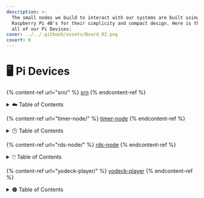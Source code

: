 ```yaml
---
description: >-
  The small nodes we build to interact with our systems are built using
  Raspberry Pi 4B's for their simplicity and compact design. Here is the list of
  all of our Pi Devices:
cover: ../../.gitbook/assets/Board_02.png
coverY: 0
---
```


# 🖥️ Pi Devices

{% content-ref url="srn/" %}
[srn](srn/)
{% endcontent-ref %}

<details>

<summary><span data-gb-custom-inline data-tag="emoji" data-code="2601">☁️</span> Table of Contents</summary>

* _<mark style="color:blue;">Building the SRN Node</mark>_
  * Part 0: Preparation and Flashing a New SD Card
  * Part 1: Argon Case and the Daughter Board
  * Part 2: Installing the Pi
  * Part 3: Closing the Case
  * Part 4: Applying Stickers and Finishing Up
* _<mark style="color:blue;">Testing the SRN Hardware</mark>_
* _<mark style="color:blue;">Registering and Configuring the SRN Node</mark>_
* _<mark style="color:blue;">Testing the SRN Software</mark>_
* _<mark style="color:blue;">Deploying the SRN Node</mark>_

</details>



{% content-ref url="timer-node/" %}
[timer-node](timer-node/)
{% endcontent-ref %}

<details>

<summary><span data-gb-custom-inline data-tag="emoji" data-code="1f551">🕑</span> Table of Contents</summary>

* _<mark style="color:green;">Building the Timer Node</mark>_
  * Part 0: Preparation and Flashing a New SD Card
  * Part 1: Argon Case and the Daughter Board
  * Part 2: Installing the Pi
  * Part 3: Closing the Case
  * Part 4: Applying Stickers and Finishing Up
* _<mark style="color:green;">Testing the Timer Node Hardware</mark>_
* _<mark style="color:green;">Registering and Configuring the Timer Node</mark>_
* _<mark style="color:green;">Testing the Timer Software</mark>_
* _<mark style="color:green;">Deploying the Timer Node</mark>_

</details>



{% content-ref url="rds-node/" %}
[rds-node](rds-node/)
{% endcontent-ref %}

<details>

<summary><span data-gb-custom-inline data-tag="emoji" data-code="1f5b1">🖱️</span> Table of Contents</summary>

* _<mark style="color:yellow;">Building the RDS Node</mark>_
  * Part 0: Preparation and Flashing a New SD Card
  * Part 1: Argon Case and the Daughter Board
  * Part 2: Installing the Pi
  * Part 3: Closing the Case
  * Part 4: Applying Stickers and Finishing Up
* _<mark style="color:yellow;">Testing the RDS Node Hardware</mark>_
* _<mark style="color:yellow;">Registering the RDS Node</mark>_
* _<mark style="color:yellow;">Testing the RDS Node Software</mark>_
* _<mark style="color:yellow;">Deploying the RDS Node</mark>_

</details>



{% content-ref url="yodeck-player/" %}
[yodeck-player](yodeck-player/)
{% endcontent-ref %}

<details>

<summary><span data-gb-custom-inline data-tag="emoji" data-code="1f7e0">🟠</span> Table of Contents</summary>

* _<mark style="color:orange;">Building the Yodeck Player</mark>_
  * Part 0: Preparation and Flashing a New SD Card
  * Part 1: Argon Case and the Daughter Board
  * Part 2: Installing the Pi
  * Part 3: Closing the Case
  * Part 4: Applying Stickers and Finishing Up
* _<mark style="color:orange;">Testing the Yodeck Player</mark>_
* _<mark style="color:orange;">Registering the Yodeck Player</mark>_
* _<mark style="color:orange;">Testing the Yodeck Software</mark>_
* _<mark style="color:orange;">Deploying the Yodeck Player</mark>_

</details>
